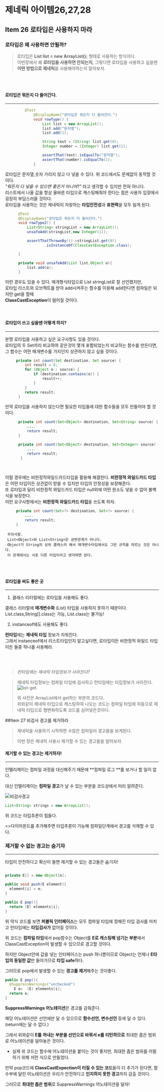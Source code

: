 제네릭 아이템26,27,28
=================

 Item 26  로타입은 사용하지 마라
   ----------------

   ### 로타입은 왜 사용하면 안될까?

   > 로타입은 **List list = new ArrayList();** 형태로 사용하는 방식이다.  
   > 이번장에서 왜 **로타입을 사용하면 안되는지**, 그렇다면 로타입을 사용하고 싶을땐 **어떤 방법으로 제네릭**을 사용해야하는지 알아보자.

   </br>
   </br>

   #### 로타입은 뭐든지 다 들어간다.
----------------------------

```java
         @Test
             @DisplayName("로타입은 뭐든지 다 들어간다.")
             void rowType() {
                 List list = new ArrayList();
                 list.add("문자열");
                 list.add(1);

                 String text = (String) list.get(0);
                 Integer number = (Integer) list.get(1);

                 assertThat(text).isEqualTo("문자열");
                 assertThat(number).isEqualTo(1);
             }
```

  로타입은 문자열,숫자 가리지 않고 다 넣을 수 있다. 위 코드에서도 문제없이 동작할 것이다.  
  *"뭐든지 다 넣을 수 있으면 좋은거 아니야?"* 라고 생각할 수 있지만 전혀 아니다.            
  리스트에서 나올 값을 항상 올바른 타입으로 캐스팅해줘야 한다는 점은 사용자 입장에서 굉장히 부담스러울 것이다.  
  로타입을 사용하는 것은 제네릭이 자랑하는 **타입안전성**과 **표현력**을 모두 잃게 된다.     

```java
      @Test
      @DisplayName("로타입은 뭐든지 다 들어간다.")
      void rowType2() {
          List<String> stringList = new ArrayList();
          unsafeAdd(stringList,new Integer(1));

          assertThatThrownBy(()->stringList.get(0))
                  .isInstanceOf(ClassCastException.class);

      }

      private void unsafeAdd(List list,Object o){
          list.add(o);
      }
```


   이런 경우도 있을 수 있다. 매개형식타입으로 List<String> stringList로 잘 선언했지만,  
   로타입 리스트와 오브젝트를 받아 add시켜주는 함수를 이용해 add한다면 컴파일은 되지만 get을 할때  
   **ClassCastException**이 떨어질 것이다.      
   </br>
   </br>

   #### 로타입이 쓰고 싶을땐 어떻게 하지?
-------------------------------
 분명 로타입을 사용하고 싶은 요구사항도 있을 것이다.  
 로타입의 두 Set끼리 비교하여 같은것이 몇개 포함되었는지 비교하는 함수를 만든다면, 그 함수는 어떤 매개변수를 가지던지 상관하지 않고 싶을 것이다.
          
```java
     private int count(Set destination, Set source) {
         int result = 0;
         for (Object o : source) {
             if (destination.contains(o)) {
                 result++;
             }
         }
         return result;
      }
```

만약 로타입을 사용하지 않는다면 필요한 타입들에 대한 함수들을 모두 만들어야 할 것이다.            

```java
      private int count(Set<Object> destination, Set<String> source) {
          ....
          return result;
      }

      private int count(Set<Object> destination, Set<Integer> source) {
          ....
          return result;
       }
```
</br>

이럴 경우에는 비한정적와일드카드타입을 활용해 해결한다.
**비한정적 와일드카드 타입**은 어떤 타입이든 상관없이 받을 수 있지만 타입의 안정성을 보장해준다.  
또 로타입과 달리 비한정적 와일드카드 타입은 null외에 어떤 원소도 넣을 수 없어 불벽식을 보장한다.  
이런 요구사항에서는 **비한정적 와일드카드 타입**을 쓰도록 하자.
 </br>


```java
     private int count(Set<?> destination, Set<?> source) {
         ....
         return result;
     }
```


     주의사항.   
     List<Object>와 List<String>은 공변관계가 아니다.   
     Object가 String의 상위 클래스라 해서 매개변수타입에서도 그런 규칙을 따르는 것은 아니다.  
     이 관계에서는 서로 다른 타입이라고 생각하면 된다.        



</br>
</br>

#### 로타입을 써도 좋은 곳
-------------------------------

1. 클래스 리터럴에는 로타입을 사용해도 좋다.  

클래스 리터럴에 **매개변수화** (List<String>) 타입을 사용하지 못하기 때문이다.  
List.class,String[].class는 가능, List<String>.class는 불가능!

2. instanceof에도 사용해도 좋다.  

**런타임**에는 **제네릭 타입** 정보가 지워진다.  
그래서 instanceof에서 리스트타입인지 알고싶다면, 로타입이든 비한정적 와일드 타입이든 둘중 하나를 사용해라.

</br>
</br>


>*런타임에는 제네릭 타입정보가 사라진다?*

>제네릭 타입정보는 컴파일 타임에 검사하고 런타임에는 타입정보가 사라진다.  
>![list-get](./image/list-get.png).
>
>위 사진은 ArrayList에서 get하는 부분의 코드다.   
>위와같이 제네릭 타입으로 캐스팅하여 나오는 코드는 컴파일 타임에 자동으로 제네릭 타입으로 형변화하도록 코드를 심어넣은것이다.   







##Item 27 비검사 경고를 제거하라

> 제네릭을 사용하기 시작하면 수많은 컴파일러 경고들을 보게된다.
>
> 이번 장은 제네릭 사용시 제거할 수 있는 경고들을 알아보자.



#### 제거할 수 있는 경고는 제거하자!

--------------------------



인텔리제이는 컴파일 과정을 대신해주기 때문에 **컴파일 로그 **를 보거나 할 일이 없다.

대신 인텔리제이는 **컴파일 경고**가 날 수 있는 부분을 코드상에서 미리 알려준다.



![비검사경고](./image/비검사경고.png)



```java
List<String> strings = new ArrayList(); 
```

위 코드는 타입추론이 힘들다. 

<>다이아몬드를 추가해주면 타입추론이 가능해  컴파일단계에서 경고를 삭제할 수 있다.





### 제거할 수 없는 경고는 숨기자

--------------------------------------------------



타입이 안전하다고 확신이 들면 제거할 수 있는 경고들은 숨기자!



```java

private E[] = new Object[n];

public void push(E element){
  element[i] = e;
}

public E pop(){
  return (E) elements[i];
}


```



위 약식 코드를 보면 **퍼블릭 인터페이스**는 모두 컴파일 타임에 정해진 타입 검사를 마치고 런타임에는 **타입검사가** 없어질 것이다.

위 코드는 **컴파일 타임**에서 pop함수는 Object를 **E로 캐스팅해 넘기는 부분**에서 ClassCastException이 발생할 수 있으므로 경고할 것이다.

하지만 Object안에 값을 넣는 인터페이스는 push 하나뿐이므로 Object는 언제나 **E타입의 동일한 값**만 들어가므로 **타입 safe**하다.

그러므로 pop에서 발생할 수 있는 **경고를 제거**해주는 것이좋다.



```java
public E pop(){
  @SuppressWarnings("unchecked")
	E e=  (E) elements[i];
  return e;
}
```



**SuppressWarnings 어노테이션**은 경고를 감춰준다. 

해당 어노테이션은 선언에만 달 수 있으므로 **함수선언, 변수선언** 등에 달 수 있다. (return에는 달 수 없다.)

그래서 위와같이 **E를 꺼내는 부분을 선언으로 바꿔서 e를 리턴하므로** 최대한 좁은 범위로 어노테이션을 달아놓은 것이다.

* 실제 위 코드는 함수에 어노테이션을 붙이는 것이 좋지만, 최대한 좁은 범위를 어필하기 위해 저런 식으로 만들었다.

만약 pop코드에 **ClassCastExpection이 터질 수 있는 코드**들이 더 추가가 된다면, 함수부에 달린 어노테이션은 우리가 안전하다고 **인지하지 못한 경고**까지 감출 것이다.

그러므로 **최대한 좁은 범위**로 SuppressWarnings 어노테이션을 달자!



